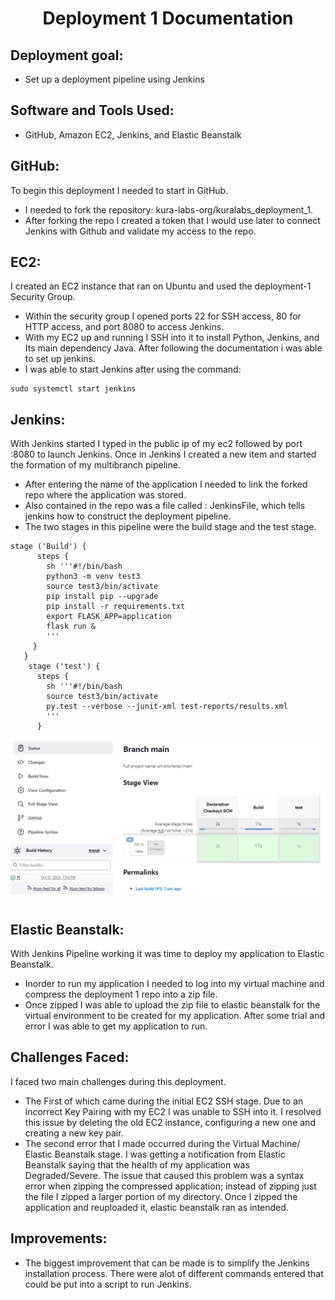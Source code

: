 <h1 align=center>Deployment 1 Documentation</h1>

## Deployment goal:
- Set up a deployment pipeline using Jenkins

## Software and Tools Used:
- GitHub, Amazon EC2, Jenkins, and Elastic Beanstalk

## GitHub:
To begin this deployment I needed to start in GitHub. 
- I needed to fork the repository: kura-labs-org/kuralabs_deployment_1. 
- After forking the repo I created a token that I would use later to connect Jenkins with Github and validate my access to the repo. 

## EC2:
I created an EC2 instance that ran on Ubuntu and used the deployment-1 Security Group. 
- Within the security group I opened ports 22 for SSH access, 80 for HTTP access, and port 8080 to access Jenkins. 
- With my EC2 up and running I SSH into it to install Python, Jenkins, and Its main dependency Java. After following the documentation i was able to set up jenkins.
- I was able to start Jenkins after using the command:  
```
sudo systemctl start jenkins
```
## Jenkins:
With Jenkins started I typed in the public ip of my ec2 followed by port :8080 to launch Jenkins. Once in Jenkins I created a new item and started the formation of my multibranch pipeline. 
- After entering the name of the application I needed to link the forked repo where the application was stored. 
- Also contained in the repo was a file called : JenkinsFile, which tells jenkins how to construct the deployment pipeline. 
- The two stages in this pipeline were the build stage and the test stage.
```
stage ('Build') {
      steps {
        sh '''#!/bin/bash
        python3 -m venv test3
        source test3/bin/activate
        pip install pip --upgrade
        pip install -r requirements.txt
        export FLASK_APP=application
        flask run &
        '''
     }
   }
    stage ('test') {
      steps {
        sh '''#!/bin/bash
        source test3/bin/activate
        py.test --verbose --junit-xml test-reports/results.xml
        ''' 
      }
```
![image](https://github.com/nasiryork/kuralabs_deployment_1/blob/main/static/Deployment%201%20Jenkins.png)

## Elastic Beanstalk:
With Jenkins Pipeline working it was time to deploy my application to Elastic Beanstalk.
- Inorder to run my application I needed to log into my virtual machine and compress the deployment 1 repo into a zip file.  
- Once zipped I was able to upload the zip file to elastic beanstalk for the virtual environment to be created for my application. After some trial and error I was able to get my application to run.

## Challenges Faced: 
I faced two main challenges during this deployment. 
- The First of which came during the initial EC2 SSH stage. Due to an incorrect Key Pairing with my EC2 I was unable to SSH into it. I resolved this issue by deleting the old EC2 instance, configuring a new one and creating a new key pair. 
- The second error that I made occurred during the Virtual Machine/ Elastic Beanstalk stage. I was getting a notification from Elastic Beanstalk saying that the health of my application was Degraded/Severe. The issue that caused this problem was a syntax error when zipping the compressed application; instead of zipping just the file I zipped a larger portion of my directory. Once I zipped the application and reuploaded it, elastic beanstalk ran as intended.

## Improvements:
- The biggest improvement that can be made is to simplify the Jenkins installation process. There were alot of different commands entered that could be put into a script to run Jenkins.
